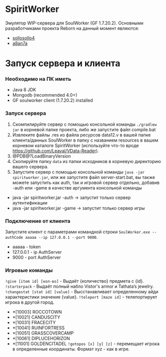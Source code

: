 # SpiritWorker
Эмулятор WIP-сервера для SoulWorker (GF 1.7.20.2). 
Основными разработчиками проекта Reborn на данный момент являются: 
* [sollosollo4](https://github.com/sollosollo4)
* [a8an7a](https://github.com/a8an7a)

# Запуск сервера и клиента

### Необходимо на ПК иметь
* Java 8 JDK
* Mongodb (recommended 4.0+)
* GF soulworker client (1.7.20.2) installed

### Запуск сервера
1. Скомпилируйте сервер с помощью консольной команды `./gradlew jar` в корневой папке проекта, либо же запустите файл compile.bat
2. Извлеките файлы .res из файла ресурсов data12.v в вашей папке клиента/данных SoulWorker в папку с названием resources в вашем корневом каталоге SpiritWorker (используйте что-то вроде https://github.com/Leayal/VData-Reader).
4. @PDB@?LoadBinaryVersion
5. Скопируйте папку `data` из папки исходников в корневую директорию вашего сервера.
6. Запустите сервер с помощью консольной команды `java -jar spiritworker.jar`, или же запустите файл server-start.bat, вы также можете запустить как auth, так и игровой сервер отдельно, добавив -auth или -game в качестве аргумента консольной команды
* java -jar spiritworker.jar -auth -> запустит только сервер аутентификации
* java -jar spiritworker.jar -game -> запустит только сервер игры

### Подключение от клиента
Запустите клиент с параметрами командной строки `SoulWorker.exe --authCode aaaaa --ip 127.0.0.1 --port 9000`.
* aaaaa - token
* 127.0.0.1 - ip AuthServer
* 9000 - port AuthServer

### Игровые команды
`!give [item id] [кол-во]` - Выдаёт {количество} предмета с {id}.
`!starterpack` - Выдаёт полный набло Vistor's armor и Tathata’s jewelry.
`!changestat [stat id] [value]` - Высстанавливает определенному айди характеристики значение {value}.
`!teleport [maze id]` - телепортирует игрока в другой город.
- *[10003] ROCCOTOWN
- *[10021] CANDUSCITY
- *[10031] FRACECITY
- *[10041] RUINFORTRESS
- *[10051] GRASSCOVERCAMP
- *[10061] DIPLUCEHORIZON
- *[11001] GOLDENCITADEL
`!gotopos [x] [y] [z]` - перемещает игрока в определенные координаты. Формат xyz - как в игре.
